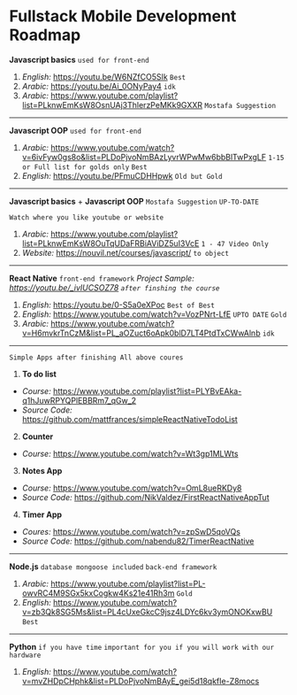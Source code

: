 # Fullstack Mobile Development Roadmap

**Javascript basics** `used for front-end`
1. *English:* https://youtu.be/W6NZfCO5SIk `Best`
2. *Arabic:* https://youtu.be/Ai_0ONyPay4 `idk`
3. *Arabic:* https://www.youtube.com/playlist?list=PLknwEmKsW8OsnUAj3ThlerzPeMKk9GXXR `Mostafa Suggestion`

--------------------------------------------------------------------


**Javascript OOP** `used for front-end`
1. *Arabic:* https://www.youtube.com/watch?v=6ivFyw0gs8o&list=PLDoPjvoNmBAzLyvrWPwMw6bbBlTwPxgLF `1-15 or Full list for golds only` `Best`
2. *English:* https://youtu.be/PFmuCDHHpwk `Old but Gold`



--------------------------------------------------------------------
**Javascript basics** + **Javascript OOP** `Mostafa Suggestion` `UP-TO-DATE`
```
Watch where you like youtube or website
```
1. *Arabic:* https://www.youtube.com/playlist?list=PLknwEmKsW8OuTqUDaFRBiAViDZ5uI3VcE `1 - 47 Video Only`
2. *Website:* https://nouvil.net/courses/javascript/ `to object`

--------------------------------------------------------------------



**React Native** `front-end framework`
*Project Sample: https://youtu.be/_ivIUCSOZ78 `after finshing the course`*
1. *English:* https://youtu.be/0-S5a0eXPoc `Best of Best`
2. *English:* https://www.youtube.com/watch?v=VozPNrt-LfE `UPTO DATE` `Gold`
3. *Arabic:* https://www.youtube.com/watch?v=H6mvkrTnCzM&list=PL_aOZuct6oApk0blD7LT4PtdTxCWwAlnb `idk`


--------------------------------------------------------------------
```
Simple Apps after finishing All above coures
```
1. **To do list**
 - *Course:* https://www.youtube.com/playlist?list=PLYBvEAka-q1hJuwRPYQPlEBBRm7_qGw_2
 - *Source Code:* https://github.com/mattfrances/simpleReactNativeTodoList

2. **Counter**
 - *Course:* https://www.youtube.com/watch?v=Wt3gp1MLWts

3. **Notes App**
 - *Course:* https://www.youtube.com/watch?v=OmL8ueRKDy8
 - *Source Code:* https://github.com/NikValdez/FirstReactNativeAppTut

4. **Timer App**
 - *Coures:* https://www.youtube.com/watch?v=zpSwD5qoVQs
 - *Source Code:*  https://github.com/nabendu82/TimerReactNative

--------------------------------------------------------------------


**Node.js** `database mongoose included` `back-end framework`
1. *Arabic:* https://www.youtube.com/playlist?list=PL-owvRC4M9SGx5kxCogkw4Ks21e41Rh3m `Gold`
2. *English:* https://www.youtube.com/watch?v=zb3Qk8SG5Ms&list=PL4cUxeGkcC9jsz4LDYc6kv3ymONOKxwBU `Best`


--------------------------------------------------------------------



**Python** `if you have time` `important for you if you will work with our hardware`
1. *English:* https://www.youtube.com/watch?v=mvZHDpCHphk&list=PLDoPjvoNmBAyE_gei5d18qkfIe-Z8mocs
